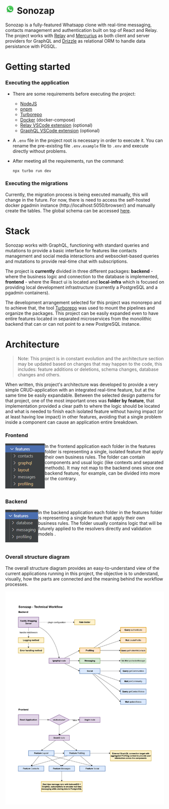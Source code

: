 # <img src="./assets/whatsapp-icon.png" width="30"> Sonozap
Sonozap is a fully-featured Whatsapp clone with real-time messaging, contacts management and authentication built on top of React and Relay. The project works with [Relay](https://relay.dev/) and [Mercurius](https://github.com/mercurius-js/mercurius) as both client and server providers for GraphQL and [Drizzle](https://orm.drizzle.team/) as relational ORM to handle data persistance with PGSQL. 

# Getting started

### Executing the application

- There are some requirements before executing the project:
    - [NodeJS](https://nodejs.org/en)
    - [pnpm](https://pnpm.io/pt/)
    - [Turborepo](https://turbo.build/)
    - [Docker](https://www.docker.com/) (docker-compose)
    - [Relay VSCode extension](https://marketplace.visualstudio.com/items?itemName=meta.relay) (optional)
    - [GraphQL VSCode extension](https://marketplace.visualstudio.com/items?itemName=GraphQL.vscode-graphql) (optional)

- A `.env` file in the project root is necessary in order to execute it. You can rename the pre-existing file `.env.example` file to `.env` and execute directly without problems.
- After meeting all the requirements, run the command:
    ```
    npx turbo run dev
    ```

### Executing the migrations

Currently, the migration process is being executed manually, this will change in the future. For now, there is need to access the self-hosted docker pgadmin instance (http://localhost:5050/browser/) and manually create the tables. The global schema can be accessed [here](./apps/backend/src/features/database/schema.ts).

# Stack

Sonozap works with GraphQL, functioning with standard queries and mutations to provide a basic interface for features like contacts management and social media interactions and websocket-based queries and mutations to provide real-time chat with subscriptions. 

The project is **currently** divided in three different packages: **backend** - where the business logic and connection to the database is implemented, **frontend** - where the React ui is located and **local-infra** which is focused on providing local development infrastructure (currently a PostgreSQL and a pgadmin containers).

The development arrangement selected for this project was monorepo and to achieve that, the tool [Turborepo](https://turbo.build/) was used to mount the pipelines and organize the packages. This project can be easily expanded even to have entire features located in separated microservices from the monolithic backend that can or can not point to a new PostgreSQL instance.

# Architecture

> Note: This project is in constant evolution and the architecture section may be updated based on changes that may happen to the code, this includes: feature additions or deletions, schema changes, database changes and others.

When written, this project's architecture was developed to provide a very simple CRUD-application with an integrated real-time feature, but at the same time be easily expandable. Between the selected design patterns for that project, one of the most important ones was **folder by feature**, that implementation provided a clear path to where the logic should be located and what is needed to finish each isolated feature without having impact (or at least having low impact) in other features, avoiding that a single problem inside a component can cause an application entire breakdown.

### Frontend

<div>
<img align="left" src="./assets/frontend-folder-features.png">

In the frontend application each folder in the features folder is representing a single, isolated feature that apply their own business rules. The folder can contain components and usual logic (like contexts and separated methods). It may not map to the backend ones since one backend feature, for example, can be divided into more or the contrary.

</div>
<br>

### Backend

<div>
<img align="left" src="./assets/backend-folder-features.png">

In the backend application each folder in the features folder is representing a single feature that apply their own business rules. The folder usually contains logic that will be futurely applied to the resolvers directly and validation models .

</div>

<br>

### Overall structure diagram

The overall structure diagram provides an easy-to-understand view of the current applications running in this project, the objective is to understand, visually, how the parts are connected and the meaning behind the workflow processes.

<img src="./assets/overall-diagram.png">
